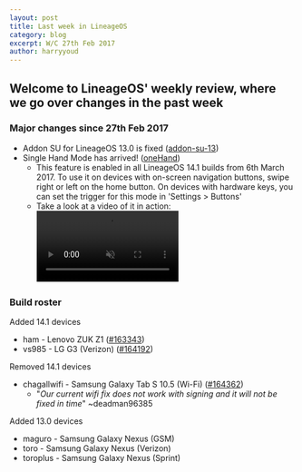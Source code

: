 ```yaml
---
layout: post
title: Last week in LineageOS
category: blog
excerpt: W/C 27th Feb 2017
author: harryyoud
---
```


## Welcome to LineageOS' weekly review, where we go over changes in the past week

### Major changes since 27th Feb 2017
* Addon SU for LineageOS 13.0 is fixed ([addon-su-13](https://review.lineageos.org/#/q/topic:addon-su-13+(status:open+OR+status:merged)))
* Single Hand Mode has arrived! ([oneHand](https://review.lineageos.org/#/q/status:merged+branch:cm-14.1+topic:oneHand))
    * This feature is enabled in all LineageOS 14.1 builds from 6th March 2017. To use it on devices with on-screen navigation buttons, swipe right or left on the home button. On devices with hardware keys, you can set the trigger for this mode in 'Settings > Buttons'
    * Take a look at a video of it in action:
      <video class="center-block" width="250" src="{{site.baseurl}}/images/2017-03-06/onehand-navbar.mp4" autoplay loop muted></video>

### Build roster

Added 14.1 devices

* ham - Lenovo ZUK Z1 ([#163343](https://review.lineageos.org/#/c/163343/))
* vs985 - LG G3 (Verizon) ([#164192](https://review.lineageos.org/#/c/164192))

Removed 14.1 devices

* chagallwifi - Samsung Galaxy Tab S 10.5 (Wi-Fi) ([#164362](https://review.lineageos.org/#/c/164362/))
    * "_Our current wifi fix does not work with signing and it will not be fixed in time_" ~deadman96385

Added 13.0 devices

* maguro - Samsung Galaxy Nexus (GSM)
* toro - Samsung Galaxy Nexus (Verizon)
* toroplus - Samsung Galaxy Nexus (Sprint)

